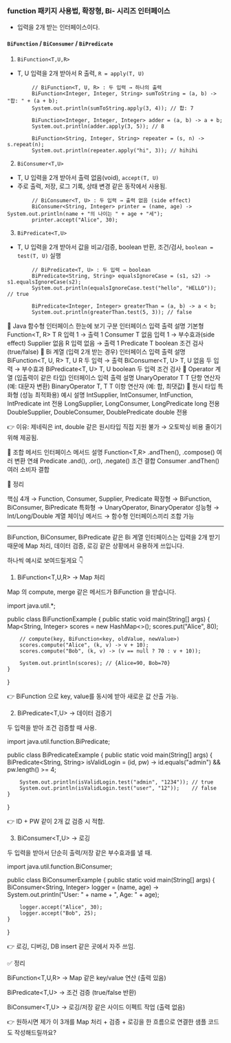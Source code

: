 ### function 패키지 사용법, 확장형, Bi- 시리즈 인터페이스
- 입력을 2개 받는 인터페이스이다.

#### `BiFunction` / `BiConsumer` / `BiPredicate`
1. `BiFunction<T,U,R>`
- T, U 입력을 2개 받아서 R 출력, `R = apply(T, U)`

```
        // BiFunction<T, U, R> : 두 입력 → 하나의 출력
        BiFunction<Integer, Integer, String> sumToString = (a, b) -> "합: " + (a + b);
        System.out.println(sumToString.apply(3, 4)); // 합: 7

        BiFunction<Integer, Integer, Integer> adder = (a, b) -> a + b;
        System.out.println(adder.apply(3, 5)); // 8

        BiFunction<String, Integer, String> repeater = (s, n) -> s.repeat(n);
        System.out.println(repeater.apply("hi", 3)); // hihihi
```

2. `BiConsumer<T,U>`
- T, U 입력을 2개 받아서 출력 없음(void), `accept(T, U)`
- 주로 출력, 저장, 로그 기록, 상태 변경 같은 동작에서 사용됨.

```
        // BiConsumer<T, U> : 두 입력 → 출력 없음 (side effect)
        BiConsumer<String, Integer> printer = (name, age) -> System.out.println(name + "의 나이는 " + age + "세");
        printer.accept("Alice", 30);
```

3. `BiPredicate<T,U>`
- T, U 입력을 2개 받아서 값을 비교/검증, boolean 반환, 조건/검사, `boolean = test(T, U)` 실행

```
        // BiPredicate<T, U> : 두 입력 → boolean
        BiPredicate<String, String> equalsIgnoreCase = (s1, s2) -> s1.equalsIgnoreCase(s2);
        System.out.println(equalsIgnoreCase.test("hello", "HELLO")); // true

        BiPredicate<Integer, Integer> greaterThan = (a, b) -> a < b;
        System.out.println(greaterThan.test(5, 3)); // false
```

📌 Java 함수형 인터페이스 한눈에 보기
구분	인터페이스	입력	출력	설명
기본형	Function<T, R>	T	R	입력 1 → 출력 1
	Consumer<T>	T	없음	입력 1 → 부수효과(side effect)
	Supplier<R>	없음	R	입력 없음 → 출력 1
	Predicate<T>	T	boolean	조건 검사 (true/false)
🔹 Bi 계열 (입력 2개 받는 경우)
인터페이스	입력	출력	설명
BiFunction<T, U, R>	T, U	R	두 입력 → 출력
BiConsumer<T, U>	T, U	없음	두 입력 → 부수효과
BiPredicate<T, U>	T, U	boolean	두 입력 조건 검사
🔹 Operator 계열 (입출력이 같은 타입)
인터페이스	입력	출력	설명
UnaryOperator<T>	T	T	단항 연산자 (예: 대문자 변환)
BinaryOperator<T>	T, T	T	이항 연산자 (예: 합, 최댓값)
🔹 원시 타입 특화형 (성능 최적화용)
예시	설명
IntSupplier, IntConsumer, IntFunction<R>, IntPredicate	int 전용
LongSupplier, LongConsumer, LongPredicate	long 전용
DoubleSupplier, DoubleConsumer, DoublePredicate	double 전용

👉 이유: 제네릭은 int, double 같은 원시타입 직접 지원 불가 → 오토박싱 비용 줄이기 위해 제공됨.

🔹 조합 메서드
인터페이스	메서드	설명
Function<T,R>	.andThen(), .compose()	여러 변환 연쇄
Predicate<T>	.and(), .or(), .negate()	조건 결합
Consumer<T>	.andThen()	여러 소비자 결합

📖 정리

핵심 4개 → Function, Consumer, Supplier, Predicate
확장형 → BiFunction, BiConsumer, BiPredicate
특화형 → UnaryOperator, BinaryOperator
성능형 → Int/Long/Double 계열
체이닝 메서드 → 함수형 인터페이스끼리 조합 가능



---
BiFunction, BiConsumer, BiPredicate 같은 Bi 계열 인터페이스는 입력을 2개 받기 때문에 Map 처리, 데이터 검증, 로깅 같은 상황에서 유용하게 쓰입니다.

하나씩 예시로 보여드릴게요 👇

1. BiFunction<T,U,R> → Map 처리

Map 의 compute, merge 같은 메서드가 BiFunction 을 받습니다.

import java.util.*;

public class BiFunctionExample {
    public static void main(String[] args) {
        Map<String, Integer> scores = new HashMap<>();
        scores.put("Alice", 80);

        // compute(key, BiFunction<key, oldValue, newValue>)
        scores.compute("Alice", (k, v) -> v + 10);  
        scores.compute("Bob", (k, v) -> (v == null ? 70 : v + 10));

        System.out.println(scores); // {Alice=90, Bob=70}
    }
}


👉 BiFunction 으로 key, value를 동시에 받아 새로운 값 산출 가능.

2. BiPredicate<T,U> → 데이터 검증기

두 입력을 받아 조건 검증할 때 사용.

import java.util.function.BiPredicate;

public class BiPredicateExample {
    public static void main(String[] args) {
        BiPredicate<String, String> isValidLogin = 
            (id, pw) -> id.equals("admin") && pw.length() >= 4;

        System.out.println(isValidLogin.test("admin", "1234")); // true
        System.out.println(isValidLogin.test("user", "12"));    // false
    }
}


👉 ID + PW 같이 2개 값 검증 시 적합.

3. BiConsumer<T,U> → 로깅

두 입력을 받아서 단순히 출력/저장 같은 부수효과를 낼 때.

import java.util.function.BiConsumer;

public class BiConsumerExample {
    public static void main(String[] args) {
        BiConsumer<String, Integer> logger = 
            (name, age) -> System.out.println("User: " + name + ", Age: " + age);

        logger.accept("Alice", 30);
        logger.accept("Bob", 25);
    }
}


👉 로깅, 디버깅, DB insert 같은 곳에서 자주 쓰임.

✅ 정리

BiFunction<T,U,R> → Map 같은 key/value 연산 (출력 있음)

BiPredicate<T,U> → 조건 검증 (true/false 반환)

BiConsumer<T,U> → 로깅/저장 같은 사이드 이펙트 작업 (출력 없음)

👉 원하시면 제가 이 3개를 Map 처리 + 검증 + 로깅을 한 흐름으로 연결한 샘플 코드도 작성해드릴까요?